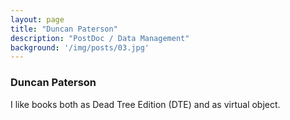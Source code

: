 ```yaml
---
layout: page
title: "Duncan Paterson"
description: "PostDoc / Data Management"
background: '/img/posts/03.jpg'
---
```


### Duncan Paterson
I like books both as Dead Tree Edition (DTE) and as virtual object.
